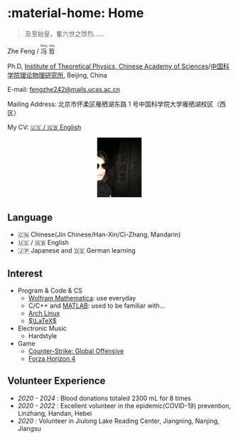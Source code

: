 # :material-home: Home

> 及至始皇，奮六世之馀烈……

Zhe Feng / <ruby>冯<rt>féng</rt></ruby> <ruby>哲<rt>zhé</rt></ruby>

Ph.D,  [Institute of Theoretical Physics, Chinese Academy of Sciences](http://english.itp.cas.cn)/[中国科学院理论物理研究所](http://itp.cas.cn), Beijing, China

E-mail: [fengzhe242@mails.ucas.ac.cn](mailto:fengzhe242@mails.ucas.ac.cn)

Mailing Address: 北京市怀柔区雁栖湖东路 1 号中国科学院大学雁栖湖校区（西区）

My CV: [🇺🇸 / 🇬🇧 English](https://github.com/ph3n92h3/ph3n92h3.github.io/blob/main/CV-PS/CV.typ)

<div align=center> <img src="/images/avatar.jpg" width = 20%/> </div>

## Language

- 🇨🇳 Chinese(Jin Chinese/Han-Xin/Ci-Zhang, Mandarin)
- 🇺🇸 / 🇬🇧 English
- 🇯🇵 Japanese and 🇩🇪 German learning

## Interest

- Program & Code & CS
    - [Wolfram Mathematica](https://www.wolfram.com/mathematica/): use everyday
    - C/C++ and [MATLAB](http://www.matlab.com/): used to be familiar with...
    - [Arch Linux](https://archlinux.org/)
    - [$\LaTeX$](https://www.latex-project.org)
- Electronic Music
    - Hardstyle
- Game
    - [Counter-Strike: Global Offensive](https://www.counter-strike.net/)
    - [Forza Horizon 4](https://forza.net/horizon/)

## Volunteer Experience

- *2020 - 2024* : Blood donations totaled 2300 mL for 8 times
- *2020 - 2022* : Excellent volunteer in the epidemic(COVID-19) prevention, Linzhang, Handan, Hebei
- *2020* : Volunteer in Jiulong Lake Reading Center, Jiangning, Nanjing, Jiangsu
